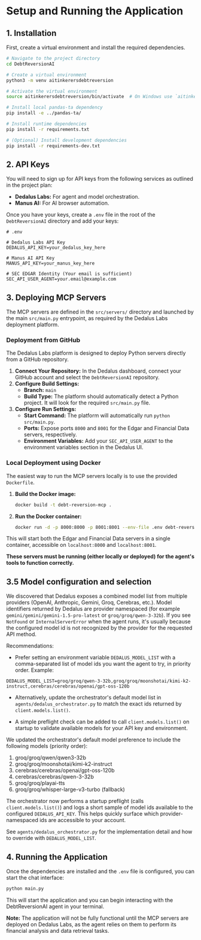 # Setup and Running the Application

## 1. Installation

First, create a virtual environment and install the required dependencies.

```bash
# Navigate to the project directory
cd DebtReversionAI

# Create a virtual environment
python3 -m venv aitinkerersdebtreversion

# Activate the virtual environment
source aitinkerersdebtreversion/bin/activate  # On Windows use `aitinkerersdebtreversion\Scripts\activate`

# Install local pandas-ta dependency
pip install -e ../pandas-ta/

# Install runtime dependencies
pip install -r requirements.txt

# (Optional) Install development dependencies
pip install -r requirements-dev.txt
```

## 2. API Keys

You will need to sign up for API keys from the following services as outlined in the project plan:

*   **Dedalus Labs:** For agent and model orchestration.
*   **Manus AI:** For AI browser automation.

Once you have your keys, create a `.env` file in the root of the `DebtReversionAI` directory and add your keys:

```env
# .env

# Dedalus Labs API Key
DEDALUS_API_KEY=your_dedalus_key_here

# Manus AI API Key
MANUS_API_KEY=your_manus_key_here

# SEC EDGAR Identity (Your email is sufficient)
SEC_API_USER_AGENT=your.email@example.com
```

## 3. Deploying MCP Servers

The MCP servers are defined in the `src/servers/` directory and launched by the main `src/main.py` entrypoint, as required by the Dedalus Labs deployment platform.

### Deployment from GitHub

The Dedalus Labs platform is designed to deploy Python servers directly from a GitHub repository.

1.  **Connect Your Repository:** In the Dedalus dashboard, connect your GitHub account and select the `DebtReversionAI` repository.
2.  **Configure Build Settings:**
    *   **Branch:** `main`
    *   **Build Type:** The platform should automatically detect a Python project. It will look for the required `src/main.py` file.
3.  **Configure Run Settings:**
    *   **Start Command:** The platform will automatically run `python src/main.py`.
    *   **Ports:** Expose ports `8000` and `8001` for the Edgar and Financial Data servers, respectively.
    *   **Environment Variables:** Add your `SEC_API_USER_AGENT` to the environment variables section in the Dedalus UI.

### Local Deployment using Docker

The easiest way to run the MCP servers locally is to use the provided `Dockerfile`.

1.  **Build the Docker image:**

    ```bash
    docker build -t debt-reversion-mcp .
    ```

2.  **Run the Docker container:**

    ```bash
    docker run -d -p 8000:8000 -p 8001:8001 --env-file .env debt-reversion-mcp
    ```

This will start both the Edgar and Financial Data servers in a single container, accessible on `localhost:8000` and `localhost:8001`.

**These servers must be running (either locally or deployed) for the agent's tools to function correctly.**

## 3.5 Model configuration and selection

We discovered that Dedalus exposes a combined model list from multiple providers (OpenAI, Anthropic, Gemini, Groq, Cerebras, etc.). Model identifiers returned by Dedalus are provider namespaced (for example `gemini/gemini/gemini-1.5-pro-latest` or `groq/groq/qwen-3-32b`). If you see `NotFound` or `InternalServerError` when the agent runs, it's usually because the configured model id is not recognized by the provider for the requested API method.

Recommendations:

- Prefer setting an environment variable `DEDALUS_MODEL_LIST` with a comma-separated list of model ids you want the agent to try, in priority order. Example:

```env
DEDALUS_MODEL_LIST=groq/groq/qwen-3-32b,groq/groq/moonshotai/kimi-k2-instruct,cerebras/cerebras/openai/gpt-oss-120b
```

- Alternatively, update the orchestrator's default model list in `agents/dedalus_orchestrator.py` to match the exact ids returned by `client.models.list()`.

- A simple preflight check can be added to call `client.models.list()` on startup to validate available models for your API key and environment.

We updated the orchestrator's default model preference to include the following models (priority order):

1. groq/groq/qwen/qwen3-32b
2. groq/groq/moonshotai/kimi-k2-instruct
3. cerebras/cerebras/openai/gpt-oss-120b
4. cerebras/cerebras/qwen-3-32b
5. groq/groq/playai-tts
6. groq/groq/whisper-large-v3-turbo (fallback)

The orchestrator now performs a startup preflight (calls `client.models.list()`) and logs a short sample of model ids available to the configured `DEDALUS_API_KEY`. This helps quickly surface which provider-namespaced ids are accessible to your account.

See `agents/dedalus_orchestrator.py` for the implementation detail and how to override with `DEDALUS_MODEL_LIST`.

## 4. Running the Application

Once the dependencies are installed and the `.env` file is configured, you can start the chat interface:

```bash
python main.py
```

This will start the application and you can begin interacting with the DebtReversionAI agent in your terminal.

**Note:** The application will not be fully functional until the MCP servers are deployed on Dedalus Labs, as the agent relies on them to perform its financial analysis and data retrieval tasks.
